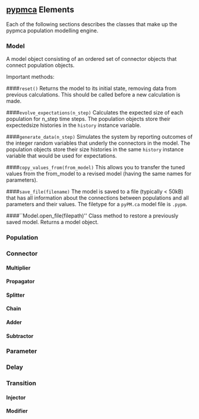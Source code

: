 ## [pypmca](index.md) Elements

​Each of the following sections describes the classes that
make up the pypmca population modelling engine.

### Model

A model object consisting of an ordered
set of connector objects that connect population objects.

Important methods:

####``reset()``
Returns the model to its initial state,
removing data from previous calculations.
This should be called before a new calculation is made.

####``evolve_expectations(n_step)``
Calculates the expected size of each
population for n_step time steps.
The population objects store their expectedsize histories in the
``history`` instance variable.

####``generate_data(n_step)``
Simulates the system by reporting outcomes of the integer random variables
that underly the connectors in the model.
The population objects store their size histories in the
same ``history`` instance variable that would be used for expectations.

####``copy_values_from(from_model)``
This allows you to transfer the tuned values from the from_model to
a revised model (having the same names for parameters).

####``save_file(filename)``
The model is saved to a file (typically < 50kB) that has all
information about the connections between populations and
all parameters and their values.
The filetype for a ``pyPM.ca`` model file is ``.pypm``.

####``Model.open_file(filepath)''
Class method to restore a previously saved model. Returns a model object.


### Population

### Connector

#### Multiplier

#### Propagator

#### Splitter

#### Chain

#### Adder

#### Subtractor

### Parameter

### Delay

### Transition

#### Injector

#### Modifier
